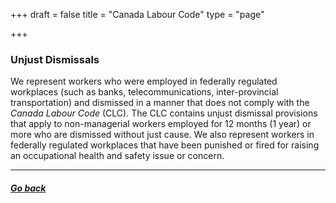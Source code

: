 +++
draft = false
title = "Canada Labour Code"
type = "page"

+++
### Unjust Dismissals

We represent workers who were employed in federally regulated workplaces (such as banks, telecommunications, inter-provincial transportation) and dismissed in a manner that does not comply with the _Canada Labour Code_ (CLC). The CLC contains unjust dismissal provisions that apply to non-managerial workers employed for 12 months (1 year) or more who are dismissed without just cause. We also represent workers in federally regulated workplaces that have been punished or fired for raising an occupational health and safety issue or concern.

-------

##### [Go back](/features/services/unlawful-dismissals/)